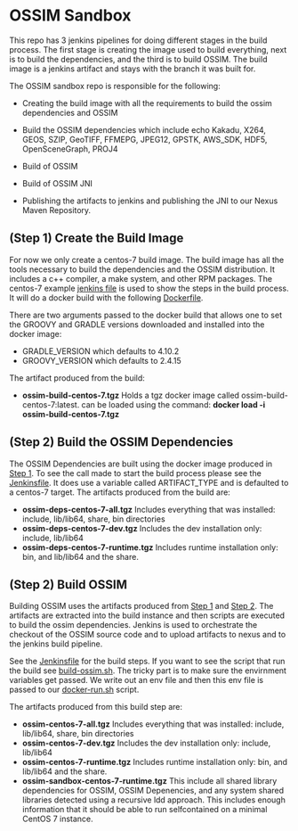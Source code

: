 # OSSIM Sandbox

This repo has 3 jenkins pipelines for doing different stages in the build process.  The first stage is creating the image used to build everything, next is to build the dependencies, and the third is to build OSSIM.  The build image is a jenkins artifact and stays with the branch it was built for.

The OSSIM sandbox repo is responsible for the following:

- Creating the build image with all the requirements to build the ossim dependencies and OSSIM

- Build the OSSIM dependencies which include echo Kakadu, X264, GEOS, SZIP, GeoTIFF, 
  FFMEPG, JPEG12, GPSTK, AWS_SDK, HDF5, OpenSceneGraph, PROJ4

- Build of OSSIM

- Build of OSSIM JNI

- Publishing the artifacts to jenkins and publishing the JNI to our Nexus Maven Repository.

## (Step 1) Create the Build Image

For now we only create a centos-7 build image.  The build image has all the tools necessary to build the dependencies and the OSSIM distribution.  It includes a c++ compiler, a make system, and other RPM packages. The centos-7 example [jenkins file](.centos-7/docker/Jenkinsfile) is used to show the steps in the build process.  It will do a docker build with the following [Dockerfile](./centos-7/docker/Dockerfile).

There are two arguments passed to the docker build that allows one to set the GROOVY and GRADLE versions downloaded and installed into the docker image:

- GRADLE_VERSION which defaults to 4.10.2
- GROOVY_VERSION which defaults to 2.4.15

The artifact produced from the build:

- **ossim-build-centos-7.tgz** Holds a tgz docker image called ossim-build-centos-7:latest. can be loaded using the command: **docker load -i ossim-build-centos-7.tgz**

## (Step 2) Build the OSSIM Dependencies

The OSSIM Dependencies are built using the docker image produced in [Step 1](#(Step-1)-Create-the-Build-Image).  To see the call made to start the build process please see the [Jenkinsfile](./centos-7/deps/Jenkinsfile).  It does use a variable called ARTIFACT_TYPE and is defaulted to a centos-7 target.  The artifacts produced from the build are:

- **ossim-deps-centos-7-all.tgz** Includes everything that was installed: include, lib/lib64, share, bin directories
- **ossim-deps-centos-7-dev.tgz** Includes the dev installation only: include, lib/lib64
- **ossim-deps-centos-7-runtime.tgz** Includes runtime installation only: bin, and lib/lib64 and the share.

## (Step 2) Build OSSIM

Building OSSIM uses the artifacts produced from [Step 1](#(Step-1)-Create-the-Build-Image) and [Step 2](#(Step-2)-Build-the-OSSIM-Dependencies).  The artifacts are extracted into the build instance and then scripts are executed to build the ossim dependencies.  Jenkins is used to orchestrate the checkout of the OSSIM source code and to upload artifacts to nexus and to the jenkins build pipeline.

See the [Jenkinsfile](./centos-7/ossim/Jenkinsfile) for the build steps.  If you want to see the script that run the build see [build-ossim.sh](./build-ossim.sh).  The tricky part is to make sure the envirnment variables get passed.  We write out an env file and then this env file is passed to our [docker-run.sh](./docker-run.sh) script.

The artifacts produced from this build step are:

- **ossim-centos-7-all.tgz** Includes everything that was installed: include, lib/lib64, share, bin directories
- **ossim-centos-7-dev.tgz** Includes the dev installation only: include, lib/lib64
- **ossim-centos-7-runtime.tgz** Includes runtime installation only: bin, and lib/lib64 and the share.
- **ossim-sandbox-centos-7-runtime.tgz** This include all shared library dependencies for OSSIM, OSSIM Depenencies, and any system shared libraries detected using a recursive ldd approach.  This includes enough information that it should be able to run selfcontained on a minimal CentOS 7 instance.


